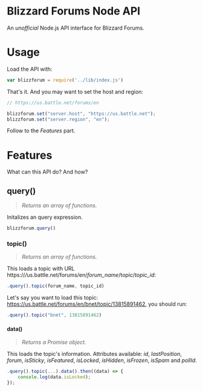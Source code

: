 # Blizzard Forums Node API
An *unofficial* Node.js API interface for Blizzard Forums.

# Usage
Load the API with:

```js
var blizzforum = require('../lib/index.js')
```

That's it. And you may want to set the host and region:

```js
// https://us.battle.net/forums/en

blizzforum.set("server.host", "https://us.battle.net");
blizzforum.set("server.region", "en");
```

Follow to the *Features* part.

# Features
What can this API do? And how?

## query()
> *Returns an array of functions.*

Initalizes an query expression.
```js
blizzforum.query()
```

### topic()
> *Returns an array of functions.*

This loads a topic with URL https://<i>/</i>us.battle.net/forums/en/*forum_name*/topic/*topic_id*:
```js
.query().topic(forum_name, topic_id)
```

Let's say you want to load this topic: https://us.battle.net/forums/en/bnet/topic/13815891462,
you should run: 

```js
.query().topic("bnet", 13815891462)
```

#### data()
> *Returns a Promise object.*

This loads the topic's information. Attributes available: *id*, *lastPosition*, *forum*, *isSticky*, *isFeatured*, *isLocked*, *isHidden*, *isFrozen*, *isSpam* and *pollId*.

```js
.query().topic(...).data().then((data) => {
    console.log(data.isLocked);
});
```
